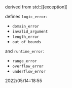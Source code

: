 # 
derived from std::[[exception]]

defines
`logic_error`:
- `domain_error`
- `invalid_argument`
- `length_error`
- `out_of_bounds`

and `runtime_error`:
- `range_error`
- `overflow_error`
- `underflow_error`



2022/05/14::18:55
